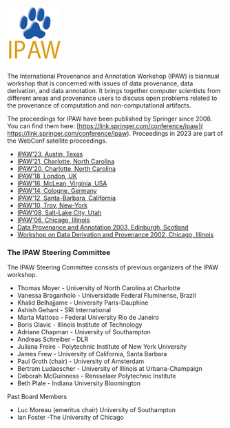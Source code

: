 ![ipaw logo](logo-ipaw.gif)

The International Provenance and Annotation Workshop (IPAW) is biannual workshop that is concerned with issues of data provenance, data derivation, and data annotation. It brings together computer scientists from different areas and provenance users to discuss open problems related to the provenance of computation and non-computational artifacts.

The proceedings for IPAW have been published by Springer since 2008. You can find them here: [https://link.springer.com/conference/ipaw]( https://link.springer.com/conference/ipaw). Proceedings in 2023 are part of the WebConf satellite proceedings.

* [IPAW'23, Austin, Texas](https://provenanceweek.github.io/ProvenanceWeek2023/)
* [IPAW'21, Charlotte, North Carolina](https://iitdbgroup.github.io/ProvenanceWeek2021/ipaw.html)
* [IPAW'20, Charlotte, North Carolina](https://iitdbgroup.github.io/ProvenanceWeek2020/ipaw.html)
* [IPAW'18, London, UK](http://provenanceweek2018.org)
* [IPAW'16, McLean, Virginia, USA](http://www2.mitre.org/public/provenance2016/index.html)
* [IPAW'14, Cologne, Germany](https://provenanceweek.dlr.de/ipaw)
* [IPAW'12, Santa-Barbara, California](http://ipaw2012.bren.ucsb.edu)
* [IPAW'10, Troy, New-York](http://tw.rpi.edu/portal/IPAW2010)
* [IPAW'08, Salt-Lake City, Utah](http://www.sci.utah.edu/ipaw2008/index.html)
* [IPAW'06, Chicago, Illinois](http://www.ipaw.info/ipaw06/index.html)
* [Data Provenance and Annotation 2003, Edinburgh, Scotland](http://www.nesc.ac.uk/esi/events/304/)
* [Workshop on Data Derivation and Provenance 2002, Chicago, Illinois](http://www.ipaw.info/chicago02/position_papers.html)
 

### The IPAW Steering Committee

The IPAW Steering Committee consists of previous organizers of the IPAW workshop.

* Thomas Moyer - University of North Carolina at Charlotte
* Vanessa Braganholo - Universidade Federal Fluminense, Brazil
* Khalid Belhajjame - University Paris-Dauphine
* Ashish Gehani - SRI International
* Marta Mattoso - Federal University Rio de Janeiro
* Boris Glavic - Illinois Institute of Technology
* Adriane Chapman - University of Southampton
* Andreas Schreiber - DLR
* Juliana Freire	- Polytechnic Institute of New York University
* James Frew	- University of California, Santa Barbara
* Paul Groth (chair)	- University of Amsterdam
* Bertram Ludaescher	- University of Illinois at Urbana-Champaign
* Deborah McGuinness	- Rensselaer Polytechnic Institute
* Beth Plale	- Indiana University Bloomington

Past Board Members
* Luc Moreau (emeritus chair)	University of Southampton
* Ian Foster	-The University of Chicago
